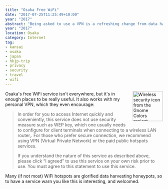 ```yaml
---
title: "Osaka Free WiFi"
date: "2017-07-25T11:25:49+10:00"
year: "2017"
abstract: "Being asked to use a VPN is a refreshing change from data harvesting."
year: "2017"
location: Osaka
category: Internet
tag:
- kansai
- osaka
- japan
- hkjp-trip
- privacy
- security
- travel
- wifi
---
```

<p><img src="https://rubenerd.com/files/stock/gnome-network-wireless-encrypted.svg" alt="Wireless security icon from the Gnome Colors project" style="width:96px; height:96px; float:right; margin:0 0 1em 1em" /></p>

Osaka's free WiFi service isn't everywhere, but it's in enough places to be really useful. It also works with my personal VPN, which they even encourage: 

> In order for you to access Internet quickly and conveniently, this service does not use security measure such as WEP key, which one usually needs to configure for client terminals when connecting to a wireless LAN router,. For those who prefer secure connection, we recommend using VPN (Virtual Private Network) or the paid public hotspots services.
>
> If you understand the nature of this service as described above, please click “I agreed” to use this service on your own risk prior to use. You must agree to this statement to use this service.

Many (if not most) WiFi hotspots are glorified data harvesting honeypots, so to have a service warn you like this is interesting, and welcomed.

